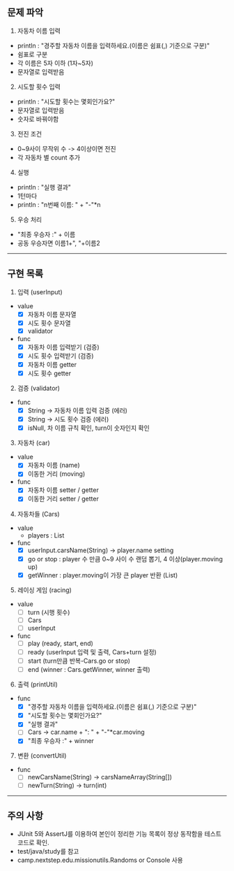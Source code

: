 문제 파악
----------------------------------------------------------------
1. 자동차 이름 입력
- println : "경주할 자동차 이름을 입력하세요.(이름은 쉼표(,) 기준으로 구분)"
- 쉼표로 구분
- 각 이름은 5자 이하 (1자~5자)
- 문자열로 입력받음

2. 시도할 횟수 입력
- println : "시도할 횟수는 몇회인가요?"
- 문자열로 입력받음
- 숫자로 바꿔야함

3. 전진 조건
- 0~9사이 무작위 수 -> 4이상이면 전진
- 각 자동차 별 count 추가

4. 실행
- println : "실행 결과"
- 1턴마다
- println : "n번째 이름: " + "-"*n

5. 우승 처리
- "최종 우승자 :" + 이름
- 공동 우승자면 이름1+", "+이름2
----------------------------------------------------------------
구현 목록
----------------------------------------------------------------
1. 입력 (userInput)
- value
  - [x] 자동차 이름 문자열
  - [x] 시도 횟수 문자열
  - [x] validator
- func
  - [x] 자동차 이름 입력받기 (검증)
  - [x] 시도 횟수 입력받기 (검증)
  - [x] 자동차 이름 getter
  - [x] 시도 횟수 getter

2. 검증 (validator)
- func
   - [x] String -> 자동차 이름 입력 검증 (에러)
   - [x] String -> 시도 횟수 검증 (에러)
   - [x] isNull, 차 이름 규칙 확인, turn이 숫자인지 확인
 
3. 자동차 (car)
- value
  - [x] 자동차 이름 (name)
  - [x] 이동한 거리 (moving)
- func
  - [x] 자동차 이름 setter / getter
  - [x] 이동한 거리 setter / getter

4. 자동차들 (Cars)
- value
  - players : List<car>
- func
  - [x] userInput.carsName(String) -> player.name setting
  - [x] go or stop : player 수 만큼 0~9 사이 수 랜덤 뽑기, 4 이상(player.moving up)
  - [x] getWinner : player.moving이 가장 큰 player 반환 (List<car>)
  
5. 레이싱 게임 (racing)
- value
  - [ ] turn (시행 횟수)
  - [ ] Cars
  - [ ] userInput
- func
   - [ ] play (ready, start, end)
   - [ ] ready (userInput 입력 및 출력, Cars+turn 설정)
   - [ ] start (turn만큼 반복-Cars.go or stop)
   - [ ] end (winner : Cars.getWinner, winner 출력)

6. 출력 (printUtil)
- func
   - [x]  "경주할 자동차 이름을 입력하세요.(이름은 쉼표(,) 기준으로 구분)"
   - [x]  "시도할 횟수는 몇회인가요?"
   - [x]  "실행 결과"
   - [ ]  Cars -> car.name + ": " + "-"*car.moving
   - [x]  "최종 우승자 :" + winner

7. 변환 (convertUtil)
- func
  - [ ] newCarsName(String) -> carsNameArray(String[])
  - [ ] newTurn(String) -> turn(int)

----------------------------------------------------------------
주의 사항
----------------------------------------------------------------
- JUnit 5와 AssertJ를 이용하여 본인이 정리한 기능 목록이 정상 동작함을
테스트 코드로 확인.
- test/java/study를 참고
- camp.nextstep.edu.missionutils.Randoms or Console 사용
